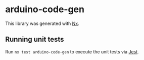 # arduino-code-gen

This library was generated with [Nx](https://nx.dev).

## Running unit tests

Run `nx test arduino-code-gen` to execute the unit tests via [Jest](https://jestjs.io).
